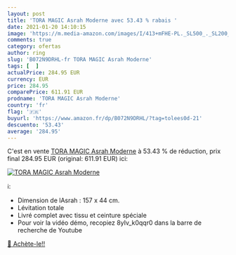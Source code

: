 ```yaml
---
layout: post
title: 'TORA MAGIC Asrah Moderne avec 53.43 % rabais '
date: 2021-01-20 14:10:15
image: 'https://m.media-amazon.com/images/I/413+mFHE-PL._SL500_._SL200_.jpg'
comments: true
category: ofertas
author: ring
slug: 'B072N9DRHL-fr TORA MAGIC Asrah Moderne'
tags: [  ]
actualPrice: 284.95 EUR
currency: EUR
price: 284.95
comparePrice: 611.91 EUR
prodname: 'TORA MAGIC Asrah Moderne'
country: 'fr'
flag: '🇫🇷'
buyurl: 'https://www.amazon.fr/dp/B072N9DRHL/?tag=tolees0d-21'
descuento: '53.43'
average: '284.95'
---
```


C'est en vente [TORA MAGIC Asrah Moderne](https://www.amazon.fr/dp/B072N9DRHL/?tag=tolees0d-21)  à  53.43 % de réduction, prix final  284.95 EUR (original: 611.91 EUR) ici:

[![TORA MAGIC Asrah Moderne](https://m.media-amazon.com/images/I/413+mFHE-PL._SL500_._SL200_.jpg)](https://www.amazon.fr/dp/B072N9DRHL/?tag=tolees0d-21)

ℹ️:

- Dimension de lAsrah : 157 x 44 cm.
- Lévitation totale
- Livré complet avec tissu et ceinture spéciale
- Pour voir la vidéo démo, recopiez 8yIv_k0qqr0 dans la barre de recherche de Youtube

[🛒 Achète-le!!](https://www.amazon.fr/dp/B072N9DRHL/?tag=tolees0d-21)
